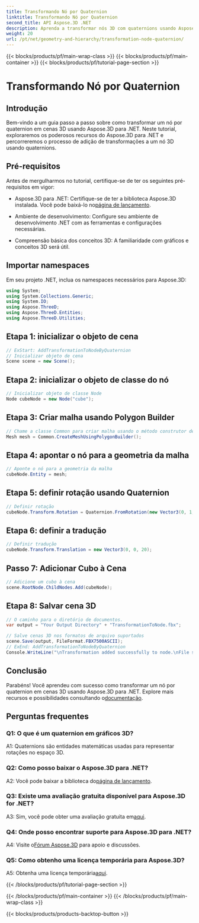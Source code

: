 ```yaml
---
title: Transformando Nó por Quaternion
linktitle: Transformando Nó por Quaternion
second_title: API Aspose.3D .NET
description: Aprenda a transformar nós 3D com quaternions usando Aspose.3D for .NET. Guia passo a passo para iniciantes.
weight: 20
url: /pt/net/geometry-and-hierarchy/transformation-node-quaternion/
---
```


{{< blocks/products/pf/main-wrap-class >}}
{{< blocks/products/pf/main-container >}}
{{< blocks/products/pf/tutorial-page-section >}}

# Transformando Nó por Quaternion

## Introdução

Bem-vindo a um guia passo a passo sobre como transformar um nó por quaternion em cenas 3D usando Aspose.3D para .NET. Neste tutorial, exploraremos os poderosos recursos do Aspose.3D para .NET e percorreremos o processo de adição de transformações a um nó 3D usando quaternions.

## Pré-requisitos

Antes de mergulharmos no tutorial, certifique-se de ter os seguintes pré-requisitos em vigor:

-  Aspose.3D para .NET: Certifique-se de ter a biblioteca Aspose.3D instalada. Você pode baixá-lo no[página de lançamento](https://releases.aspose.com/3d/net/).

- Ambiente de desenvolvimento: Configure seu ambiente de desenvolvimento .NET com as ferramentas e configurações necessárias.

- Compreensão básica dos conceitos 3D: A familiaridade com gráficos e conceitos 3D será útil.

## Importar namespaces

Em seu projeto .NET, inclua os namespaces necessários para Aspose.3D:

```csharp
using System;
using System.Collections.Generic;
using System.IO;
using Aspose.ThreeD;
using Aspose.ThreeD.Entities;
using Aspose.ThreeD.Utilities;
```

## Etapa 1: inicializar o objeto de cena

```csharp
// ExStart: AddTransformationToNodeByQuaternion
// Inicializar objeto de cena
Scene scene = new Scene();
```

## Etapa 2: inicializar o objeto de classe do nó

```csharp
// Inicializar objeto de classe Node
Node cubeNode = new Node("cube");
```

## Etapa 3: Criar malha usando Polygon Builder

```csharp
// Chame a classe Common para criar malha usando o método construtor de polígono para definir a instância da malha
Mesh mesh = Common.CreateMeshUsingPolygonBuilder();
```

## Etapa 4: apontar o nó para a geometria da malha

```csharp
// Aponte o nó para a geometria da malha
cubeNode.Entity = mesh;
```

## Etapa 5: definir rotação usando Quaternion

```csharp
// Definir rotação
cubeNode.Transform.Rotation = Quaternion.FromRotation(new Vector3(0, 1, 0), new Vector3(0.3, 0.5, 0.1));            
```

## Etapa 6: definir a tradução

```csharp
// Definir tradução
cubeNode.Transform.Translation = new Vector3(0, 0, 20);            
```

## Passo 7: Adicionar Cubo à Cena

```csharp
// Adicione um cubo à cena
scene.RootNode.ChildNodes.Add(cubeNode);
```

## Etapa 8: Salvar cena 3D

```csharp
// O caminho para o diretório de documentos.
var output = "Your Output Directory" + "TransformationToNode.fbx";

// Salve cenas 3D nos formatos de arquivo suportados
scene.Save(output, FileFormat.FBX7500ASCII);
// ExEnd: AddTransformationToNodeByQuaternion
Console.WriteLine("\nTransformation added successfully to node.\nFile saved at " + output);
```

## Conclusão

 Parabéns! Você aprendeu com sucesso como transformar um nó por quaternion em cenas 3D usando Aspose.3D para .NET. Explore mais recursos e possibilidades consultando o[documentação](https://reference.aspose.com/3d/net/).

## Perguntas frequentes

### Q1: O que é um quaternion em gráficos 3D?

A1: Quaternions são entidades matemáticas usadas para representar rotações no espaço 3D.

### Q2: Como posso baixar o Aspose.3D para .NET?

 A2: Você pode baixar a biblioteca do[página de lançamento](https://releases.aspose.com/3d/net/).

### Q3: Existe uma avaliação gratuita disponível para Aspose.3D for .NET?

 A3: Sim, você pode obter uma avaliação gratuita em[aqui](https://releases.aspose.com/).

### Q4: Onde posso encontrar suporte para Aspose.3D para .NET?

 A4: Visite o[Fórum Aspose.3D](https://forum.aspose.com/c/3d/18) para apoio e discussões.

### Q5: Como obtenho uma licença temporária para Aspose.3D?

 A5: Obtenha uma licença temporária[aqui](https://purchase.aspose.com/temporary-license/).

{{< /blocks/products/pf/tutorial-page-section >}}

{{< /blocks/products/pf/main-container >}}
{{< /blocks/products/pf/main-wrap-class >}}

{{< blocks/products/products-backtop-button >}}
